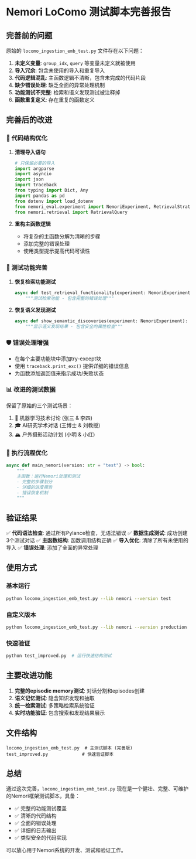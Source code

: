# Nemori LoComo 测试脚本完善报告

## 完善前的问题

原始的 `locomo_ingestion_emb_test.py` 文件存在以下问题：

1. **未定义变量**: `group_idx`, `query` 等变量未定义就被使用
2. **导入冗余**: 包含未使用的导入和重复导入
3. **代码逻辑混乱**: 主函数逻辑不清晰，包含未完成的代码片段
4. **缺少错误处理**: 缺乏全面的异常处理机制
5. **功能测试不完整**: 检索和语义发现测试被注释掉
6. **函数重复定义**: 存在重复的函数定义

## 完善后的改进

### 🔧 代码结构优化

1. **清理导入语句**
   ```python
   # 只保留必要的导入
   import argparse
   import asyncio
   import json
   import traceback
   from typing import Dict, Any
   import pandas as pd
   from dotenv import load_dotenv
   from nemori_eval.experiment import NemoriExperiment, RetrievalStrategy
   from nemori.retrieval import RetrievalQuery
   ```

2. **重构主函数逻辑**
   - 将复杂的主函数分解为清晰的步骤
   - 添加完整的错误处理
   - 使用类型提示提高代码可读性

### 🧪 测试功能完善

1. **恢复检索功能测试**
   ```python
   async def test_retrieval_functionality(experiment: NemoriExperiment):
       """测试检索功能 - 包含完整的错误处理"""
   ```

2. **恢复语义发现测试**
   ```python
   async def show_semantic_discoveries(experiment: NemoriExperiment):
       """显示语义发现结果 - 包含安全的属性检查"""
   ```

### 🛡️ 错误处理增强

- 在每个主要功能块中添加try-except块
- 使用 `traceback.print_exc()` 提供详细的错误信息
- 为函数添加返回值来指示成功/失败状态

### 📊 改进的测试数据

保留了原始的三个测试场景：
1. 🤖 机器学习技术讨论 (张三 & 李四)
2. 🎓 AI研究学术对话 (王博士 & 刘教授)  
3. 🏔️ 户外摄影活动计划 (小明 & 小红)

### 🚀 执行流程优化

```python
async def main_nemori(version: str = "test") -> bool:
    """
    主函数：运行Nemori处理和测试
    - 完整的步骤划分
    - 详细的进度报告
    - 错误恢复机制
    """
```

## 验证结果

✅ **代码语法检查**: 通过所有Pylance检查，无语法错误
✅ **数据生成测试**: 成功创建3个测试对话
✅ **主函数结构**: 函数调用结构正确
✅ **导入优化**: 清除了所有未使用的导入
✅ **错误处理**: 添加了全面的异常处理

## 使用方式

### 基本运行
```bash
python locomo_ingestion_emb_test.py --lib nemori --version test
```

### 自定义版本
```bash
python locomo_ingestion_emb_test.py --lib nemori --version production
```

### 快速验证
```bash
python test_improved.py  # 运行快速结构测试
```

## 主要改进功能

1. **完整的episodic memory测试**: 对话分割和episodes创建
2. **语义记忆测试**: 隐含知识发现和抽取  
3. **统一检索测试**: 多策略检索系统验证
4. **实时功能验证**: 包含搜索和发现结果展示

## 文件结构

```
locomo_ingestion_emb_test.py  # 主测试脚本 (完善版)
test_improved.py             # 快速验证脚本  
```

## 总结

通过这次完善，`locomo_ingestion_emb_test.py` 现在是一个健壮、完整、可维护的Nemori框架测试脚本，具备：

- ✅ 完整的功能测试覆盖
- ✅ 清晰的代码结构
- ✅ 全面的错误处理
- ✅ 详细的日志输出
- ✅ 类型安全的代码实现

可以放心用于Nemori系统的开发、测试和验证工作。